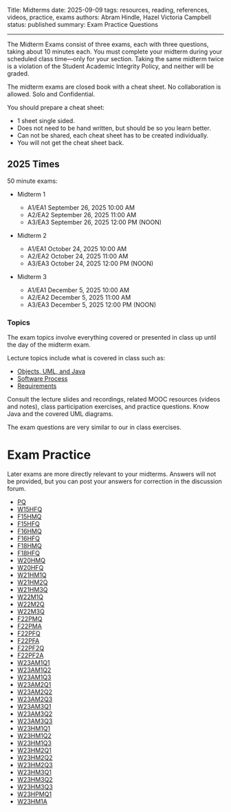 Title: Midterms
date: 2025-09-09
tags: resources, reading, references, videos, practice, exams
authors: Abram Hindle, Hazel Victoria Campbell
status: published
summary: Exam Practice Questions

---


The Midterm Exams consist of three exams, each with three questions,
taking about 10 minutes each. You must complete your midterm during
your scheduled class time—only for your section. Taking the same
midterm twice is a violation of the Student Academic Integrity Policy,
and neither will be graded.

The midterm exams are closed book with a cheat sheet. No collaboration
is allowed. Solo and Confidential.

You should prepare a cheat sheet:

- 1 sheet single sided.
- Does not need to be hand written, but should be so you learn better.
- Can not be shared, each cheat sheet has to be created individually.
- You will not get the cheat sheet back.

## 2025 Times

50 minute exams:

- Midterm 1
    - A1/EA1 September 26, 2025 10:00 AM
    - A2/EA2 September 26, 2025 11:00 AM
    - A3/EA3 September 26, 2025 12:00 PM (NOON)

- Midterm 2
    - A1/EA1 October 24, 2025 10:00 AM
    - A2/EA2 October 24, 2025 11:00 AM
    - A3/EA3 October 24, 2025 12:00 PM (NOON)

- Midterm 3
    - A1/EA1 December 5, 2025 10:00 AM
    - A2/EA2 December 5, 2025 11:00 AM
    - A3/EA3 December 5, 2025 12:00 PM (NOON)



### Topics

The exam topics involve everything covered or presented in class up until the
day of the midterm exam.

Lecture topics include what is covered in class such as:  

- [Objects, UML, and Java]({filename}/general/slides.html#objects-uml-java)
- [Software Process]({filename}/general/slides.html#software-process)
- [Requirements]({filename}/general/slides.html#requirements)

Consult  the lecture slides and recordings, related MOOC resources (videos and
notes), class participation exercises, and practice questions. Know Java  and
the covered UML diagrams.  

The exam questions are very similar to our in class exercises.

# Exam Practice

Later exams are more directly relevant to your midterms. Answers will
not be provided, but you can post your answers for correction in the
discussion forum.

* [PQ]({filename}/resources/practice/PracticeQuestions.pdf)
* [W15HFQ]({filename}/resources/practice/Final-2015-Winter.pdf)
* [F15HMQ]({filename}/resources/practice/Midterm8.pdf)
* [F15HFQ]({filename}/resources/practice/Final-2015-Fall.pdf)
* [F16HMQ]({filename}/resources/practice/Midterm9-2016-Fall.pdf)
* [F16HFQ]({filename}/resources/practice/Final-2016-Fall.pdf)
* [F18HMQ]({filename}/resources/practice/Midterm10-2018-Fall.pdf)
* [F18HFQ]({filename}/resources/practice/Final-2018-Fall.pdf)
* [W20HMQ]({filename}/resources/practice/Midterm11-2020-Winter.pdf)
* [W20HFQ]({filename}/resources/practice/CMPUT301W20B_EB1_Final.pdf)
* [W21HM1Q]({filename}/resources/practice/CMPUT301-Winter-2021-Midterm.pdf)
* [W21HM2Q]({filename}/resources/practice/CMPUT301-Winter-2021-Midterm2.pdf)
* [W21HM3Q]({filename}/resources/practice/CMPUT301-Winter-2021-Midterm3.pdf)
* [W22M1Q]({filename}/resources/practice/CMPUT301W22Midterm1.pdf)
* [W22M2Q]({filename}/resources/practice/CMPUT301W22Midterm2.pdf)
* [W22M3Q]({filename}/resources/practice/CMPUT301W22Midterm3.pdf)
* [F22PMQ]({filename}/resources/practice/f22pmq.pdf)
* [F22PMA]({filename}/resources/practice/f22pma.pdf)
* [F22PFQ]({filename}/resources/practice/f22pfq.pdf)
* [F22PFA]({filename}/resources/practice/f22pfa.pdf)
* [F22PF2Q]({filename}/resources/practice/f22pf2q.pdf)
* [F22PF2A]({filename}/resources/practice/f22pf2a.pdf)
* [W23AM1Q1]({filename}/resources/practice/w23am1q1.md)
* [W23AM1Q2]({filename}/resources/practice/w23am1q2.md)
* [W23AM1Q3]({filename}/resources/practice/w23am1q3.md)
* [W23AM2Q1]({filename}/resources/practice/w23am2q1.md)
* [W23AM2Q2]({filename}/resources/practice/w23am2q2.md)
* [W23AM2Q3]({filename}/resources/practice/w23am2q3.md)
* [W23AM3Q1]({filename}/resources/practice/w23am3q1.md)
* [W23AM3Q2]({filename}/resources/practice/w23am3q2.md)
* [W23AM3Q3]({filename}/resources/practice/w23am3q3.md)
* [W23HM1Q1]({filename}/resources/practice/w23hm1q1.md)
* [W23HM1Q2]({filename}/resources/practice/w23hm1q2.md)
* [W23HM1Q3]({filename}/resources/practice/w23hm1q3.md)
* [W23HM2Q1]({filename}/resources/practice/w23hm2q1.md)
* [W23HM2Q2]({filename}/resources/practice/w23hm2q2.md)
* [W23HM2Q3]({filename}/resources/practice/w23hm2q3.md)
* [W23HM3Q1]({filename}/resources/practice/w23hm3q1.md)
* [W23HM3Q2]({filename}/resources/practice/w23hm3q2.md)
* [W23HM3Q3]({filename}/resources/practice/w23hm3q3.md)
* [W23HPMQ1]({filename}/resources/practice/w23hpmq1.md)
* [W23HM1A]({filename}/resources/practice/w23hm1a.md)


